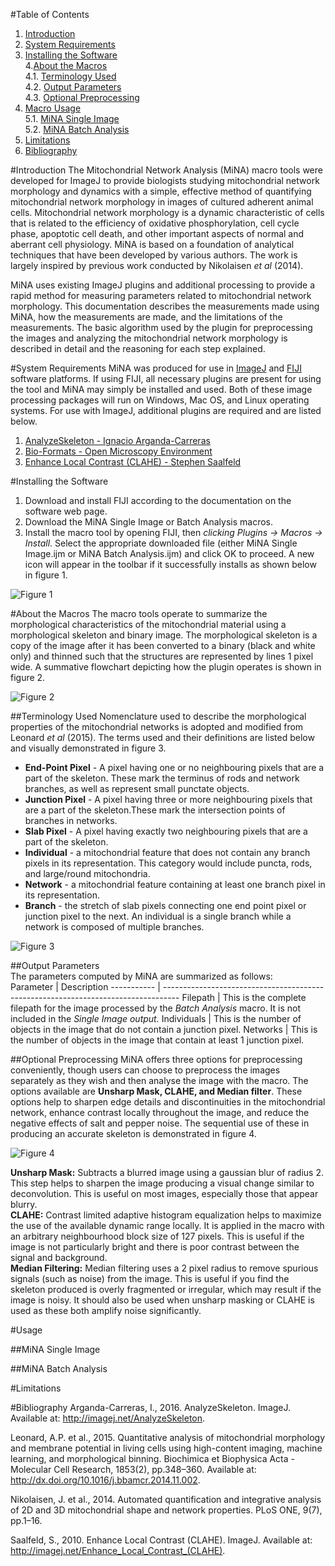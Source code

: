 #Table of Contents
1. [Introduction](https://github.com/ScienceToolkit/MiNA#introduction)  
2. [System Requirements](https://github.com/ScienceToolkit/MiNA#system-requirements)  
3. [Installing the Software](https://github.com/ScienceToolkit/MiNA#installing-the-software)  
4.[About the Macros](https://github.com/ScienceToolkit/MiNA#about-the-macros)  
4.1. [Terminology Used](https://github.com/ScienceToolkit/MiNA#terminology-used)  
4.2. [Output Parameters](https://github.com/ScienceToolkit/MiNA#output-parameters)  
4.3. [Optional Preprocessing](https://github.com/ScienceToolkit/MiNA#optional-preprocessing)  
5. [Macro Usage](https://github.com/ScienceToolkit/MiNA#macro-usage)  
5.1. [MiNA Single Image](https://github.com/ScienceToolkit/MiNA#mina-single-image)  
5.2. [MiNA Batch Analysis](https://github.com/ScienceToolkit/MiNA#mina-batch-analysis)  
6. [Limitations](https://github.com/ScienceToolkit/MiNA#limitations)  
7. [Bibliography](https://github.com/ScienceToolkit/MiNA#bibliography)  

#Introduction
The Mitochondrial Network Analysis (MiNA) macro tools were developed for ImageJ to provide biologists studying mitochondrial network morphology and dynamics with a simple, effective method of quantifying mitochondrial network morphology in images of cultured adherent animal cells. Mitochondrial network morphology is a dynamic characteristic of cells that is related to the efficiency of oxidative phosphorylation, cell cycle phase, apoptotic cell death, and other important aspects of normal and aberrant cell physiology. MiNA is based on a foundation of analytical techniques that have been developed by  various authors.  The work is largely inspired by previous work conducted by Nikolaisen _et al_ (2014).

MiNA uses existing ImageJ plugins and additional processing to provide a rapid method for measuring parameters related to mitochondrial network morphology. This documentation describes the measurements made using MiNA, how the measurements are made, and the limitations of the measurements. The basic algorithm used by the plugin for preprocessing the images and analyzing the mitochondrial network morphology is described in detail and the reasoning for each step explained.

#System Requirements
MiNA was produced for use in [ImageJ](https://imagej.nih.gov/ij/index.html) and [FIJI](https://fiji.sc/) software platforms. If using FIJI, all necessary plugins are present for using the tool and MiNA may simply be installed and used. Both of these image processing packages will run on Windows, Mac OS, and Linux operating systems. For use with ImageJ, additional plugins are required and are listed below.  

1. [AnalyzeSkeleton - 	Ignacio Arganda-Carreras](http://imagej.net/AnalyzeSkeleton)  
2. [Bio-Formats - Open Microscopy Environment](http://imagej.net/Bio-Formats)  
3. [Enhance Local Contrast (CLAHE) - Stephen Saalfeld](http://imagej.net/Enhance_Local_Contrast_(CLAHE))  

#Installing the Software
1. Download and install FIJI according to the documentation on the software web page.  
2. Download the MiNA Single Image or Batch Analysis macros.  
3. Install the macro tool by opening FIJI, then _clicking Plugins -> Macros -> Install_. Select the appropriate downloaded file (either MiNA Single Image.ijm or MiNA Batch Analysis.ijm) and click OK to proceed. A new icon will appear in the toolbar if it successfully installs as shown below in figure 1.  

![Figure 1](https://github.com/ScienceToolkit/MiNA/blob/master/Documentation%20Images/F1.png)

#About the Macros
The macro tools operate to summarize the morphological characteristics of the mitochondrial material using a morphological skeleton and binary image. The morphological skeleton is a copy of the image after it has been converted to a binary (black and white only) and thinned such that the structures are represented by lines 1 pixel wide. A summative flowchart depicting how the plugin operates is shown in figure 2.  

![Figure 2](https://github.com/ScienceToolkit/MiNA/blob/master/Documentation%20Images/F2.png)

##Terminology Used
Nomenclature used to describe the morphological properties of the mitochondrial networks is adopted and modified from Leonard *et al* (2015). The terms used and their definitions are listed below and visually demonstrated in figure 3.   
* **End-Point Pixel** - A pixel having one or no neighbouring pixels that are a part of the skeleton. These mark the terminus of rods and network branches, as well as represent small punctate objects.  
* **Junction Pixel** - A pixel having three or more neighbouring pixels that are a part of the skeleton.These mark the intersection points of branches in networks.  
* **Slab Pixel** - A pixel having exactly two neighbouring pixels that are a part of the skeleton. 
* **Individual** - a mitochondrial feature that does not contain any branch pixels in its representation. This category would include puncta, rods, and large/round mitochondria. 
* **Network** - a mitochondrial feature containing at least one branch pixel in its representation.
* **Branch** - the stretch of slab pixels connecting one end point pixel or junction pixel to the next. An individual is a single branch while a network is composed of multiple branches.  

![Figure 3](https://github.com/ScienceToolkit/MiNA/blob/master/Documentation%20Images/F3.png)

##Output Parameters  
The parameters computed by MiNA are summarized as follows:  
Parameter | Description
----------- | ----------------------------------------------------------------------------------
Filepath | This is the complete filepath for the image processed by the *Batch Analysis* macro. It is not included in the *Single Image output.*
Individuals | This is the number of objects in the image that do not contain a junction pixel. 
Networks | This is the number of objects in the image that contain at least 1 junction pixel. 

##Optional Preprocessing
MiNA offers three options for preprocessing conveniently, though users can choose to preprocess the images separately as they wish and then analyse the image with the macro. The options available are **Unsharp Mask, CLAHE, and Median filter**. These options help to sharpen edge details and discontinuities in the mitochondrial network, enhance contrast locally throughout the image, and reduce the negative effects of salt and pepper noise. The sequential use of these in producing an accurate skeleton is demonstrated in figure 4.  

![Figure 4](https://github.com/ScienceToolkit/MiNA/blob/master/Documentation%20Images/F4.png)  

**Unsharp Mask:** Subtracts a blurred image using a gaussian blur of radius 2. This step helps to sharpen the image producing a visual change similar to deconvolution. This is useful on most images, especially those that appear blurry.  
**CLAHE:** Contrast limited adaptive histogram equalization helps to maximize the use of the available dynamic range locally. It is applied in the macro with an arbitrary neighbourhood block size of 127 pixels. This is useful if the image is not particularly bright and there is poor contrast between the signal and background.  
**Median Filtering:** Median filtering uses a 2 pixel radius to remove spurious signals (such as noise) from the image. This is useful if you find the skeleton produced is overly fragmented or irregular, which may result if the image is noisy. It should also be used when unsharp masking or CLAHE is used as these both amplify noise significantly.  

#Usage

##MiNA Single Image

##MiNA Batch Analysis

#Limitations

#Bibliography
Arganda-Carreras, I., 2016. AnalyzeSkeleton. ImageJ. Available at: http://imagej.net/AnalyzeSkeleton.  

Leonard, A.P. et al., 2015. Quantitative analysis of mitochondrial morphology and membrane potential in living cells using high-content imaging, machine learning, and morphological binning. Biochimica et Biophysica Acta - Molecular Cell Research, 1853(2), pp.348–360. Available at: http://dx.doi.org/10.1016/j.bbamcr.2014.11.002.  

Nikolaisen, J. et al., 2014. Automated quantification and integrative analysis of 2D and 3D mitochondrial shape and network properties. PLoS ONE, 9(7), pp.1–16.  

Saalfeld, S., 2010. Enhance Local Contrast (CLAHE). ImageJ. Available at: http://imagej.net/Enhance_Local_Contrast_(CLAHE).






